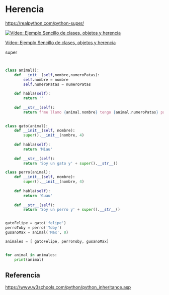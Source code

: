 # Herencia

https://realpython.com/python-super/

[![Vídeo: Ejemplo Sencillo de clases, objetos y herencia](https://img.youtube.com/vi/lDAZbM5GPYw/0.jpg)](https://drive.google.com/file/d/1c1m2eFQum5V-3Qk05Zv5O2BrRJxlEXwk/view?usp=sharing)

[Vídeo: Ejemplo Sencillo de clases, objetos y herencia](https://drive.google.com/file/d/1c1m2eFQum5V-3Qk05Zv5O2BrRJxlEXwk/view?usp=sharing)


super

```python


class animal():
    def __init__(self,nombre,numeroPatas):
        self.nombre = nombre
        self.numeroPatas = numeroPatas
        
    def habla(self):
        return ''
    
    def __str__(self):
        return f'me llamo {animal.nombre} tengo {animal.numeroPatas} patas y sueno asi: {animal.habla()}'
        

class gato(animal):
    def __init__(self, nombre):
        super().__init__(nombre, 4)
        
    def habla(self):
        return 'Miau'
    
    def __str__(self):
        return 'Soy un gato y' + super().__str__()

class perro(animal):
    def __init__(self, nombre):
        super().__init__(nombre, 4)
        
    def habla(self):
        return 'Guau'
    
    def __str__(self):
        return 'Soy un perro y' + super().__str__()


gatoFelipe = gato('felipe')
perroToby = perro('Toby')
gusanoMax = animal('Max', 0)

animales = [ gatoFelipe, perroToby, gusanoMax]


for animal in animales:
    print(animal)


```




## Referencia
https://www.w3schools.com/python/python_inheritance.asp